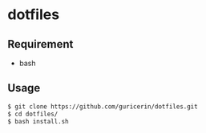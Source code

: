 # dotfiles


## Requirement

* bash

## Usage

```bash
$ git clone https://github.com/guricerin/dotfiles.git
$ cd dotfiles/
$ bash install.sh
```
